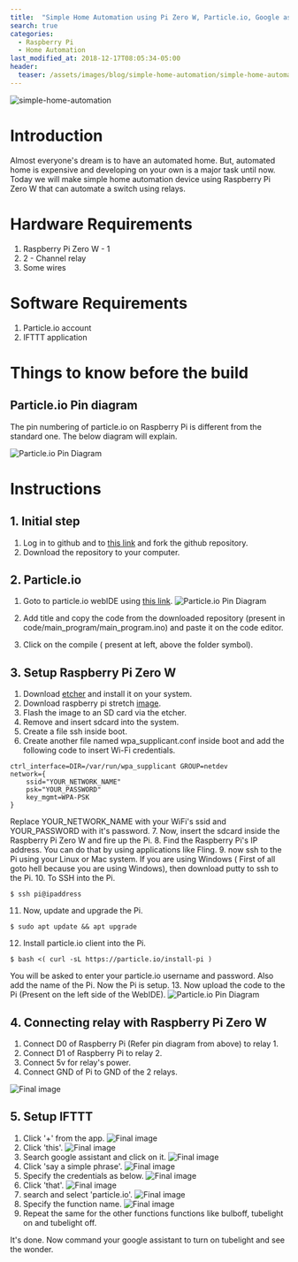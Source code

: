 ```yaml
---
title:  "Simple Home Automation using Pi Zero W, Particle.io, Google assistant and IFTTT"
search: true
categories: 
  - Raspberry Pi
  - Home Automation
last_modified_at: 2018-12-17T08:05:34-05:00
header:
  teaser: /assets/images/blog/simple-home-automation/simple-home-automation.png
---
```

![simple-home-automation](/assets/images/blog/simple-home-automation/simple-home-automation.png)

# Introduction

Almost everyone's dream is to have an automated home. But, automated home is expensive and developing on your own is a major task until now. Today we will make simple home automation device using Raspberry Pi Zero W that can automate a switch using relays.

# Hardware Requirements

1. Raspberry Pi Zero W - 1
2. 2 - Channel relay
3. Some wires

# Software Requirements

1. Particle.io account
2. IFTTT application

# Things to know before the build

## Particle.io Pin diagram

The pin numbering of particle.io on Raspberry Pi is different from the standard one. The below diagram will explain.

![Particle.io Pin Diagram](/assets/images/blog/simple-home-automation/particle-io-pin-diagram.png)

# Instructions

## 1. Initial step

1. Log in to github and to [this link](https://github.com/Sashuu6/my-room-automation-project) and fork the github repository.
2. Download the repository to your computer.

## 2. Particle.io

1. Goto to particle.io webIDE using [this link](https://build.particle.io/build/new).
![Particle.io Pin Diagram](/assets/images/blog/simple-home-automation/particle-io-1.png)

2. Add title and copy the code from the downloaded repository (present in code/main_program/main_program.ino) and paste it on the code editor.

3. Click on the compile ( present at left, above the folder symbol).

## 3. Setup Raspberry Pi Zero W

1. Download [etcher](https://www.balena.io/etcher/) and install it on your system.
2. Download raspberry pi stretch [image](https://downloads.raspberrypi.org/raspbian_lite_latest).
3. Flash the image to an SD card via the etcher.
4. Remove and insert sdcard into the system.
5. Create a file ssh inside boot.
6. Create another file named wpa_supplicant.conf inside boot and add the following code to insert Wi-Fi credentials.
```
ctrl_interface=DIR=/var/run/wpa_supplicant GROUP=netdev
network={
    ssid="YOUR_NETWORK_NAME"
    psk="YOUR_PASSWORD"
    key_mgmt=WPA-PSK
}
```
Replace YOUR_NETWORK_NAME with your WiFi's ssid and YOUR_PASSWORD with it's password.
7. Now, insert the sdcard inside the Raspberry Pi Zero W and fire up the Pi.
8. Find the Raspberry Pi's IP address. You can do that by using applications like Fling.
9. now ssh to the Pi using your Linux or Mac system. If you are using Windows ( First of all goto hell because you are using Windows), then download putty to ssh to the Pi.
10. To SSH into the Pi.
```
$ ssh pi@ipaddress
```
11. Now, update and upgrade the Pi.
```
$ sudo apt update && apt upgrade
```
12. Install particle.io client into the Pi.
```
$ bash <( curl -sL https://particle.io/install-pi )
```
You will be asked to enter your particle.io username and password. Also add the name of the Pi. Now the Pi is setup.
13. Now upload the code to the Pi (Present on the left side of the WebIDE).
![Particle.io Pin Diagram](/assets/images/blog/simple-home-automation/particle-io-2.png)

## 4. Connecting relay with Raspberry Pi Zero W

1. Connect D0 of Raspberry Pi (Refer pin diagram from above) to relay 1.
2. Connect D1 of Raspberry Pi to relay 2.
3. Connect 5v for relay's power.
4. Connect GND of Pi to GND of the 2 relays.

![Final image](/assets/images/blog/simple-home-automation/complete-image.jpg)

## 5. Setup IFTTT

1. Click '+' from the app.
![Final image](/assets/images/blog/simple-home-automation/0.jpg)
2. Click 'this'.
![Final image](/assets/images/blog/simple-home-automation/1.jpg)
3. Search google assistant and click on it.
![Final image](/assets/images/blog/simple-home-automation/2.jpg)
4. Click 'say a simple phrase'.
![Final image](/assets/images/blog/simple-home-automation/3.jpg)
5. Specify the credentials as below.
![Final image](/assets/images/blog/simple-home-automation/4.jpg)
6. Click 'that'.
![Final image](/assets/images/blog/simple-home-automation/5.jpg)
7. search and select 'particle.io'.
![Final image](/assets/images/blog/simple-home-automation/6.jpg)
8. Specify the function name.
![Final image](/assets/images/blog/simple-home-automation/7.jpg)
9. Repeat the same for the other functions functions like bulboff, tubelight on and tubelight off.

It's done. Now command your google assistant to turn on tubelight and see the wonder.